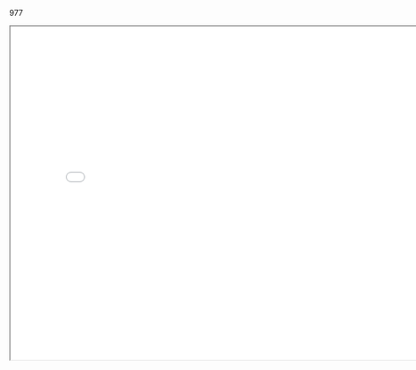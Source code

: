 977

<iframe src="./../data/stlviewer/viewstl.html?src=./966/組合5.stl" width="800" height="600"></iframe>
